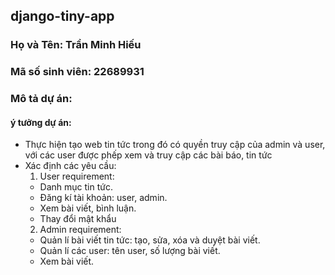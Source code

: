 ﻿## django-tiny-app 
 ### Họ và Tên: Trần Minh Hiếu
 ### Mã số sinh viên: 22689931
 ### Mô tả dự án:
 #### ý tưởng dự án:
 - Thực hiện tạo web tin tức trong đó có quyền truy cập của admin và user, với các user được phếp xem và truy cập các bài báo, tin tức
 - Xác định các yêu cầu:
   1. User requirement:
     + Danh mục tin tức.
     + Đăng kí tài khoản: user, admin.
     + Xem bài viết, bình luận.
     + Thay đổi mật khẩu
   2. Admin requirement:
     + Quản lí bài viết tin tức: tạo, sửa, xóa và duyệt bài viết.
     + Quản lí các user: tên user, số lượng bài viết.
     + Xem bài viết.
 
